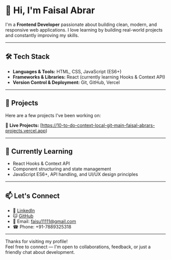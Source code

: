 # 👋 Hi, I'm Faisal Abrar

I'm a **Frontend Developer** passionate about building clean, modern, and responsive web applications. I love learning by building real-world projects and constantly improving my skills.

---

## 🛠 Tech Stack

- **Languages & Tools:** HTML, CSS, JavaScript (ES6+)
- **Frameworks & Libraries:** React (currently learning Hooks & Context API)
- **Version Control & Deployment:** Git, GitHub, Vercel

---

## 🚀 Projects

Here are a few projects I've been working on:

🔗 **Live Projects:** [https://10-to-do-context-local-git-main-faisal-abrars-projects.vercel.app)

---

## 🌱 Currently Learning

- React Hooks & Context API
- Component structuring and state management
- JavaScript ES6+, API handling, and UI/UX design principles

---

## 📫 Let's Connect

- 💼 [LinkedIn](https://www.linkedin.com/in/faisal-abrar-479b43205/)
- 🐱 [GitHub](https://github.com/faisalabrar1)
- 📧 Email: faisu11111@gmail.com
- ☎ Phone: +91-7889325318

---

Thanks for visiting my profile!  
Feel free to connect — I'm open to collaborations, feedback, or just a friendly chat about development.


